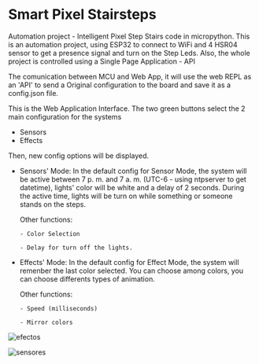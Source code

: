 # Smart Pixel Stairsteps
Automation project - Intelligent Pixel Step Stairs code in micropython. 
This is an automation project, using ESP32 to connect to WiFi and 4 HSR04 sensor to get a presence signal and turn on the Step Leds.
Also, the whole project is controlled using a Single Page Application - API

The comunication between MCU and Web App, it will use the web REPL as an 'API' to send a Original configuration to the board and save it as a config.json file.

This is the Web Application Interface. The two green buttons select the 2 main configuration for the systems
  - Sensors
  - Effects

Then, new config options will be displayed.

- Sensors' Mode:
    In the default config for Sensor Mode, the system will be active between 7 p. m. and 7 a. m. (UTC-6 - using ntpserver to get datetime), lights' color will be white    and   a delay of 2 seconds. 
    During the active time, lights will be turn on while something or someone stands on the steps.

    Other functions:
    
      - Color Selection
     
      - Delay for turn off the lights.
    
- Effects' Mode:
    In the default config for Effect Mode, the system will remenber the last color selected. You can choose among colors, you can choose differents types of animation.

    Other functions:
    
      - Speed (milliseconds)
      
      - Mirror colors

![efectos](https://user-images.githubusercontent.com/81655331/130261845-1ab0d5a7-99b7-46d9-95fe-bb26f4312e74.png)

![sensores](https://user-images.githubusercontent.com/81655331/130261869-52404923-8b82-457e-bad5-77ad918222cf.png)


